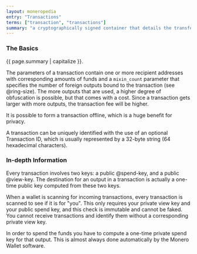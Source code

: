 ```yaml
---
layout: moneropedia
entry: "Transactions"
terms: ["transaction", "transactions"]
summary: "a cryptographically signed container that details the transfer of Monero to a recipient (or recipients)"
---
```


### The Basics

{{ page.summary | capitalize }}.

The parameters of a transaction contain one or more recipient addresses with corresponding amounts of funds and a `mixin_count` parameter that specifies the number of foreign outputs bound to the transaction (see @ring-size). The more outputs that are used, a higher degree of obfuscation is possible, but that comes with a cost. Since a transaction gets larger with more outputs, the transaction fee will be higher.

It is possible to form a transaction offline, which is a huge benefit for privacy. 

A transaction can be uniquely identified with the use of an optional Transaction ID, which is usually represented by a 32-byte string (64 hexadecimal characters).

### In-depth Information
Every transaction involves two keys: a public @spend-key, and a public @view-key. The destination for an output in a transaction is actually a one-time public key computed from these two keys.

When a wallet is scanning for incoming transactions, every transaction is scanned to see if it is for "you". This only requires your private view key and your public spend key, and this check is immutable and cannot be faked. You cannot receive transactions and identify them without a corresponding private view key.

In order to spend the funds you have to compute a one-time private spend key for that output.  This is almost always done automatically by the Monero Wallet software.
